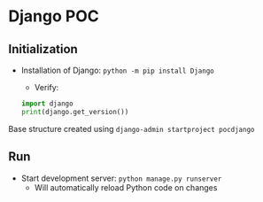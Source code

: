 # Django POC

## Initialization

* Installation of Django: `python -m pip install Django`
    * Verify: 
    
    ```Python
    import django
    print(django.get_version())
    ```

Base structure created using `django-admin startproject pocdjango` 

## Run

* Start development server: `python manage.py runserver`
    * Will automatically reload Python code on changes